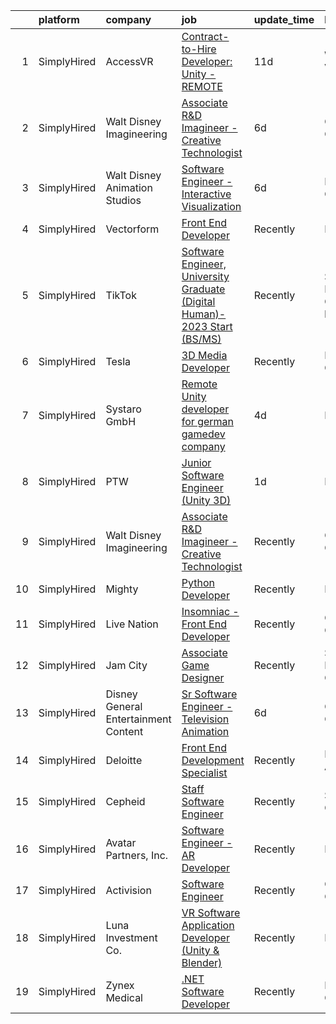 

|    | platform    | company                              | job                                                                                                                                                                                        | update_time   | location                       |
|---:|:------------|:-------------------------------------|:-------------------------------------------------------------------------------------------------------------------------------------------------------------------------------------------|:--------------|:-------------------------------|
|  1 | SimplyHired | AccessVR                             | [Contract-to-Hire Developer: Unity - REMOTE](https://www.simplyhired.com/job/eHNuYSh6_hoBmAbJDab1E996_fEnIXXN35rkqxjWwKVh7x7ufcJMLA?q=animation+developer)                                 | 11d           | Winchester, VA                 |
|  2 | SimplyHired | Walt Disney Imagineering             | [Associate R&D Imagineer - Creative Technologist](https://www.simplyhired.com/job/JUBY6IqjELhv-lWRs3NPnN-Kw1fuMGjfYkmUa5zIlWiND6WDvyZaTA?q=animation+developer)                            | 6d            | Glendale, CA                   |
|  3 | SimplyHired | Walt Disney Animation Studios        | [Software Engineer - Interactive Visualization](https://www.simplyhired.com/job/mQneStxlAqVxNaVfH3OYL8eesjyQ-CUvB5V1ra3mGJvmCg1Su1tHdA?q=animation+developer)                              | 6d            | Burbank, CA                    |
|  4 | SimplyHired | Vectorform                           | [Front End Developer](https://www.simplyhired.com/job/TSuJi0yR_Wfjmda81sYtbQekH3xOOqDTX5VC4xMJuzU_BiMX7EHR5g?q=animation+developer)                                                        | Recently      | Remote                         |
|  5 | SimplyHired | TikTok                               | [Software Engineer, University Graduate (Digital Human)- 2023 Start (BS/MS)](https://www.simplyhired.com/job/ZCD16wdvVDXY7adIm9hAntuSweiM5zEqP2r_032I688HBPU8lINMng?q=animation+developer) | Recently      | San Francisco, CA +3 locations |
|  6 | SimplyHired | Tesla                                | [3D Media Developer](https://www.simplyhired.com/job/z1m_ZliKKIrYOQxoyuNlv5BTlbNmTu6Vn629wEoMDglY0nFAJv6HlQ?q=animation+developer)                                                         | Recently      | Fremont, CA                    |
|  7 | SimplyHired | Systaro GmbH                         | [Remote Unity developer for german gamedev company](https://www.simplyhired.com/job/N2K9iwVLg4dqhPrX54b13beea5v1M1OjhaYRqSOXMKuipB9ymGlg2g?q=animation+developer)                          | 4d            | Remote                         |
|  8 | SimplyHired | PTW                                  | [Junior Software Engineer (Unity 3D)](https://www.simplyhired.com/job/1FLk4TzKqrC1oE9Vfi5XAxyoh5aYmlcOWt1ZWN_fagY5WP9iVmMbmA?q=animation+developer)                                        | 1d            | Remote                         |
|  9 | SimplyHired | Walt Disney Imagineering             | [Associate R&D Imagineer - Creative Technologist](https://www.simplyhired.com/job/WEUZc7YAGnQDJwIxjDDgx3UA68kYpimrfYJkmf5B5-HQIzOjai_EcQ?q=animation+developer)                            | Recently      | Glendale, CA                   |
| 10 | SimplyHired | Mighty                               | [Python Developer](https://www.simplyhired.com/job/mSidqalQa9rFv-8uMc6mXYDSd2xaTVkb4xZSgl6OipQNezi9Fe79tw?q=animation+developer)                                                           | Recently      | Remote                         |
| 11 | SimplyHired | Live Nation                          | [Insomniac - Front End Developer](https://www.simplyhired.com/job/oXs2vKz2-vKMcKrs1ddzYF0aDySVDaYY0xkj3JgONpvAmL4UhVU6iA?q=animation+developer)                                            | Recently      | Calabasas, CA                  |
| 12 | SimplyHired | Jam City                             | [Associate Game Designer](https://www.simplyhired.com/job/iarp7AtkrHM9tFCpyC6FHTS1Zx7qFMixGIymbOj1qkrx6RPMpeDZow?q=animation+developer)                                                    | Recently      | San Francisco, CA              |
| 13 | SimplyHired | Disney General Entertainment Content | [Sr Software Engineer - Television Animation](https://www.simplyhired.com/job/n5dhUH5dlCAovwCYpKBNon47EgDNuv-L1tkzuROgktC4lS4zm2TojA?q=animation+developer)                                | 6d            | Glendale, CA                   |
| 14 | SimplyHired | Deloitte                             | [Front End Development Specialist](https://www.simplyhired.com/job/aqLllrMhdHPKmCGv9t5aGHDs6kn1Bm7eekei3hokvSMF7XTpmBKU6A?q=animation+developer)                                           | Recently      | Bentonville, AR                |
| 15 | SimplyHired | Cepheid                              | [Staff Software Engineer](https://www.simplyhired.com/job/l_GoNaiWwHITFxfp5EQ9rkN9D4pR9srl915jesvyyX6EEJSX5xjlEw?q=animation+developer)                                                    | Recently      | Sunnyvale, CA                  |
| 16 | SimplyHired | Avatar Partners, Inc.                | [Software Engineer - AR Developer](https://www.simplyhired.com/job/iFm-nCsq6DZkRt4ouUfYDY4PGHr7eb-iEQpAv-zgg6baAh5fj8RU1Q?q=animation+developer)                                           | Recently      | Remote                         |
| 17 | SimplyHired | Activision                           | [Software Engineer](https://www.simplyhired.com/job/jKWPTK7m6Mmh1Qm-8xuDi4xj4DaLSM1cUtXjICwXVUeVQLAirYtxBA?q=animation+developer)                                                          | Recently      | Carlsbad, CA                   |
| 18 | SimplyHired | Luna Investment Co.                  | [VR Software Application Developer (Unity & Blender)](https://www.simplyhired.com/job/gy8HREFul1xocPlS9PtlO2qZaV4gum6HSfUE_ED1zIz-UhEoFwcbSw?q=animation+developer)                        | Recently      | Remote                         |
| 19 | SimplyHired | Zynex Medical                        | [.NET Software Developer](https://www.simplyhired.com/job/CkZS4u7p1I92Dp42AUwS_a_ddjsrJw7_CNhZYtWMjYq5qdAiX22kGQ?q=animation+developer)                                                    | Recently      | Englewood, CO                  |